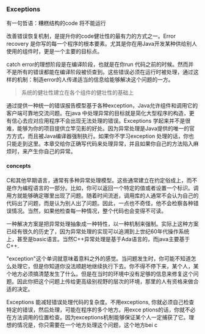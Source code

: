 ### Exceptions

有一句哲语：糟糕结构的code 将不能运行

改善错误恢复机制，是提升你的code健壮性的最有力的方式之一。Error recovery 是你写的每一个程序的根本要素。尤其是你在用Java开发某种供给别人使用的组件时，更是一个主要的目标点。

catch error的理想阶段是在编译阶段，也就是在你run 代码之前的时候。然而并不是所有的错误都能在编译阶段被侦查到。这些错误必须在运行时被处理，通过这样的机制：制造error的人传递适当的信息给能够解决这个问题的一方。

> 系统的健壮性建立在各个组件的健壮性的基础上

通过提供一种统一的错误报告模型基于各种exception，Java允许组件和调用它的客户端可靠地交流问题。在java 中处理异常的目标就是简化大型程序的构造，更有信心去应对应用程序不会出现无法处理的错误。Exceptions 学起来并不是很难，能够为你的项目提供立竿见影的好处。因为异常处理是Java提供的唯一的官方方式，而且被Java编译器强制执行。如果你不学习exception 处理的话，你也只能走到这里。本章交给你正确写代码来处理异常，并且如果你自己的方法陷入麻烦时，来产生你自己的异常。



#### concepts

C和其他早期语言，通常有多种异常处理模型。这些通常建立在约定俗成上，而不是作为编程语言的一部分。比如，你可以返回一个特定的值或者设置一个标识。调用方就能够确定哪里出现了问题。随着时间流逝，调用库的人通常不会认为自己的代码出了问题，而是认为别人出了问题。因此，一点也不奇怪，他不会检察各种错误情况。当然，如果他检查每一种情况，整个代码也会变得不可读。

一种解决方案是把异常处理抽象成一种特性，以一种机制来强制。实际上这种方案已经有很久的历史了，因为异常处理的实现可以追溯到上世纪60年代操作系统上，甚至是basic语言。当然C++异常处理是基于Ada语言的，而java主要基于C++.

"exception"这个单词就意味着意料之外的感觉。当问题发生时，你可能不知道怎么处理它，但是你知道你没法顺趟地继续执行下去。你不得不停下来，某个人，某个地方必须搞清楚发生了什么。但是在当时的环境中没有足够的信息来修复这个问题。因此你把这个问题上传给更高级别视野的层次的环境，那里的人有资格来做合适的决定。

Exceptions 能减轻错误处理代码的复杂度。不用exceptions, 你就必须自己检查特定的错误，然后处理，可能在程序的多个地方。用exce ptions的话，你就不必在方法调用的位置检查。因为exceptions机制能够保证某个人一定捕获了它。理想的情况是，你只需要在一个地方处理这个问题，这个地方bei c